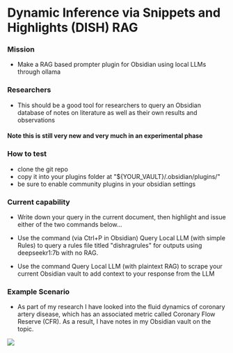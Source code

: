 # Dynamic Inference via Snippets and Highlights (DISH) RAG


### Mission

* Make a RAG based prompter plugin for Obsidian using local LLMs through ollama

### Researchers

* This should be a good tool for researchers to query an Obsidian database of notes on literature as well as their own results and observations


#### Note this is still very new and very much in an experimental phase

### How to test

* clone the git repo
* copy it into your plugins folder at "${YOUR_VAULT}/.obsidian/plugins/"
* be sure to enable community plugins in your obsidian settings

### Current capability

* Write down your query in the current document, then highlight and issue either of the two commands below...

* Use the command (via Ctrl+P in Obsidian) Query Local LLM (with simple Rules) to query a rules file titled "dishragrules" for outputs using deepseekr1:7b with no RAG.

* Use the command Query Local LLM (with plaintext RAG) to scrape your current Obsidian vault to add context to your response from the LLM

### Example Scenario

* As part of my research I have looked into the fluid dynamics of coronary artery disease, which has an associated metric called Coronary Flow Reserve (CFR). As a result, I have notes in my Obsidian vault on the topic.

<img src="./docs/out.gif"/>
